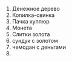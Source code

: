 
1) Денежное дерево
2) Копилка-свинка
3) Пачка куппюр
4) Монета
5) Слитки золота
6) сундук с золотом
7) чемодан с деньгами
8) 